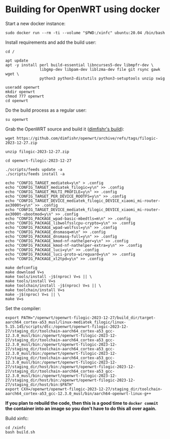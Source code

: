 # Building for OpenWRT using docker

Start a new docker instance:

```
sudo docker run --rm -ti --volume "$PWD:/xinfc" ubuntu:20.04 /bin/bash
```

Install requirements and add the build user:

```
cd /

apt update
apt -y install perl build-essential libncurses5-dev libmpfr-dev \
               libgmp-dev libpam-dev liblzma-dev file git rsync gawk wget \
               python3 python3-distutils python3-setuptools unzip swig

useradd openwrt
mkdir openwrt
chmod 777 openwrt
cd openwrt
```

Do the build process as a regular user:

```
su openwrt
```

Grab the OpenWRT source and build it ([dimfishr's build](https://github.com/dimfishr/openwrt)):

```
wget https://github.com/dimfishr/openwrt/archive/refs/tags/filogic-2023-12-27.zip

unzip filogic-2023-12-27.zip

cd openwrt-filogic-2023-12-27

./scripts/feeds update -a
./scripts/feeds install -a

echo "CONFIG_TARGET_mediatek=y\n" > .config
echo "CONFIG_TARGET_mediatek_filogic=y\n" >> .config
echo "CONFIG_TARGET_MULTI_PROFILE=y\n" >> .config
echo "CONFIG_TARGET_PER_DEVICE_ROOTFS=y\n" >> .config
echo "CONFIG_TARGET_DEVICE_mediatek_filogic_DEVICE_xiaomi_mi-router-ax3000t=y\n" >> .config
echo "CONFIG_TARGET_DEVICE_mediatek_filogic_DEVICE_xiaomi_mi-router-ax3000t-ubootmod=y\n" >> .config
echo "CONFIG_PACKAGE_wpad-basic-mbedtls=m\n" >> .config
echo "CONFIG_PACKAGE_libwolfsslcpu-crypto=y\n" >> .config
echo "CONFIG_PACKAGE_wpad-wolfssl=y\n" >> .config
echo "CONFIG_PACKAGE_dnsmasq=m\n" >> .config
echo "CONFIG_PACKAGE_dnsmasq-full=y\n" >> .config
echo "CONFIG_PACKAGE_kmod-nf-nathelper=y\n" >> .config
echo "CONFIG_PACKAGE_kmod-nf-nathelper-extra=y\n" >> .config
echo "CONFIG_PACKAGE_luci=y\n" >> .config
echo "CONFIG_PACKAGE_luci-proto-wireguard=y\n" >> .config
echo "CONFIG_PACKAGE_xl2tpd=y\n" >> .config

make defconfig
make download V=s
make tools/install -j$(nproc) V=s || \
make tools/install V=s
make toolchain/install -j$(nproc) V=s || \
make toolchain/install V=s
make -j$(nproc) V=s || \
make V=s
```

Set the compiler:

```
export PATH="/openwrt/openwrt-filogic-2023-12-27/build_dir/target-aarch64_cortex-a53_musl/linux-mediatek_filogic/linux-5.15.145/scripts/dtc:/openwrt/openwrt-filogic-2023-12-27/staging_dir/toolchain-aarch64_cortex-a53_gcc-12.3.0_musl/bin:/openwrt/openwrt-filogic-2023-12-27/staging_dir/toolchain-aarch64_cortex-a53_gcc-12.3.0_musl/bin:/openwrt/openwrt-filogic-2023-12-27/staging_dir/toolchain-aarch64_cortex-a53_gcc-12.3.0_musl/bin:/openwrt/openwrt-filogic-2023-12-27/staging_dir/toolchain-aarch64_cortex-a53_gcc-12.3.0_musl/bin:/openwrt/openwrt-filogic-2023-12-27/staging_dir/host/bin:/openwrt/openwrt-filogic-2023-12-27/staging_dir/toolchain-aarch64_cortex-a53_gcc-12.3.0_musl/bin:/openwrt/openwrt-filogic-2023-12-27/staging_dir/host/bin:/openwrt/openwrt-filogic-2023-12-27/staging_dir/host/bin:$PATH"
export CXX=/openwrt/openwrt-filogic-2023-12-27/staging_dir/toolchain-aarch64_cortex-a53_gcc-12.3.0_musl/bin/aarch64-openwrt-linux-g++
```

**If you plan to rebuild the code, then this is a good time to `docker commit` the container into an image so you don't have to do this all over again.**

Build xinfc:

```
cd /xinfc
bash build.sh
```
